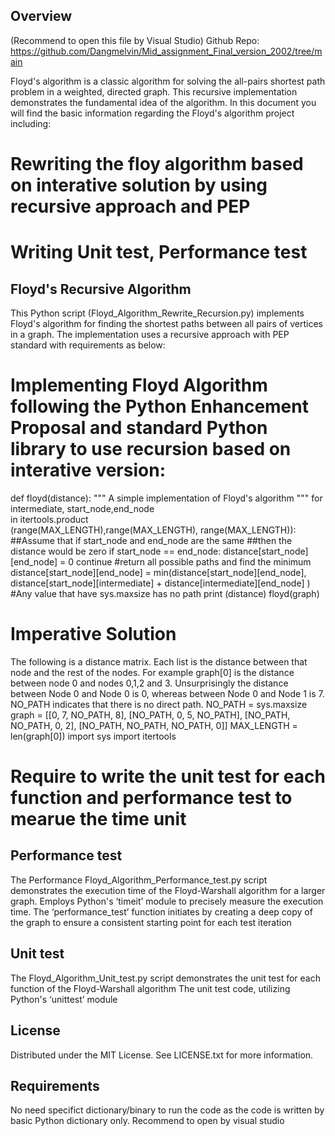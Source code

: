 ## Overview
(Recommend to open this file by Visual Studio)
Github Repo: https://github.com/Dangmelvin/Mid_assignment_Final_version_2002/tree/main

Floyd's algorithm is a classic algorithm for solving the all-pairs shortest path problem in a weighted, directed graph. This recursive implementation demonstrates the fundamental idea of the algorithm. In this document you will find the basic information regarding the Floyd's algorithm project including:

# Rewriting the floy algorithm based on interative solution by using recursive approach and PEP
# Writing Unit test, Performance test

## Floyd's Recursive Algorithm

This Python script (Floyd_Algorithm_Rewrite_Recursion.py) implements Floyd's algorithm for finding the shortest paths between all pairs of vertices in a graph. The implementation uses a recursive approach with PEP standard with requirements as below:

# Implementing Floyd Algorithm following the Python Enhancement Proposal and standard Python library to use recursion based on interative version:

def floyd(distance):
"""
A simple implementation of Floyd's algorithm
"""
for intermediate, start_node,end_node\
in itertools.product\
(range(MAX_LENGTH),range(MAX_LENGTH), range(MAX_LENGTH)):
##Assume that if start_node and end_node are the same
##then the distance would be zero
if start_node == end_node:
distance[start_node][end_node] = 0
continue
#return all possible paths and find the minimum
distance[start_node][end_node] = min(distance[start_node][end_node],
distance[start_node][intermediate] + distance[intermediate][end_node] )
#Any value that have sys.maxsize has no path
print (distance)
floyd(graph)

# Imperative Solution
The following is a distance matrix. Each list is the distance between that node and the rest of
the nodes. For example graph[0] is the distance between node 0 and nodes 0,1,2 and 3.
Unsurprisingly the distance between Node 0 and Node 0 is 0, whereas between Node 0 and
Node 1 is 7. NO_PATH indicates that there is no direct path.
NO_PATH = sys.maxsize
graph = [[0, 7, NO_PATH, 8],
[NO_PATH, 0, 5, NO_PATH],
[NO_PATH, NO_PATH, 0, 2],
[NO_PATH, NO_PATH, NO_PATH, 0]]
MAX_LENGTH = len(graph[0])
import sys
import itertools

# Require to write the unit test for each function and performance test to mearue the time unit

## Performance test

The Performance Floyd_Algorithm_Performance_test.py script demonstrates the execution time of the Floyd-Warshall algorithm for a larger graph.
Employs Python's ‘timeit’ module to precisely measure the execution time. The ‘performance_test’ function initiates by creating a deep copy of the graph to ensure a consistent starting point for each test iteration

## Unit test
The Floyd_Algorithm_Unit_test.py script demonstrates the unit test for each function of the Floyd-Warshall algorithm
The unit test code, utilizing Python's ‘unittest’ module

## License 
Distributed under the MIT License. See LICENSE.txt for more information.

## Requirements

No need specifict dictionary/binary to run the code as the code is written by basic Python dictionary only.
Recommend to open by visual studio